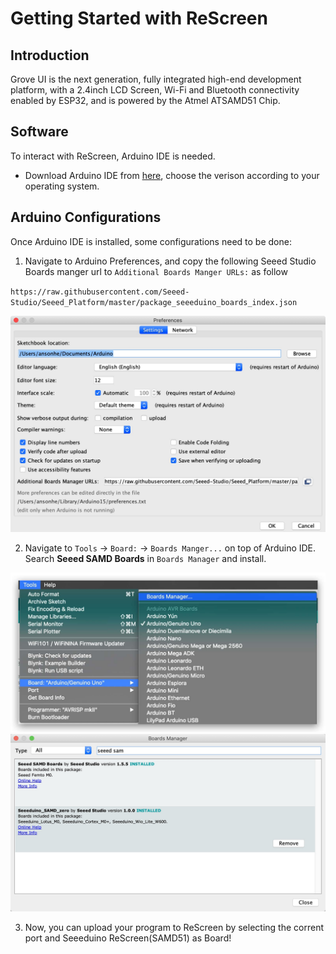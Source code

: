 # Getting Started with ReScreen

## Introduction

Grove UI is the next generation, fully integrated high-end development platform, with a 2.4inch LCD Screen, Wi-Fi and Bluetooth connectivity enabled by ESP32, and is powered by the Atmel ATSAMD51 Chip.

## Software

To interact with ReScreen, Arduino IDE is needed.

- Download Arduino IDE from [here](https://www.arduino.cc/en/main/software), choose the verison according to your operating system.

## Arduino Configurations

Once Arduino IDE is installed, some configurations need to be done:

1. Navigate to Arduino Preferences, and copy the following Seeed Studio Boards manger url to `Additional Boards Manger URLs:` as follow

`https://raw.githubusercontent.com/Seeed-Studio/Seeed_Platform/master/package_seeeduino_boards_index.json`

<div align=center><img widht = 150 src="https://raw.githubusercontent.com/ansonhe97/rawimages/master/img/20191213094232.png"/></div>

2. Navigate to `Tools` -> `Board:` -> `Boards Manger...` on top of Arduino IDE. Search **Seeed SAMD Boards** in `Boards Manager` and install.

<div align=center><img src="https://raw.githubusercontent.com/ansonhe97/rawimages/master/img/Xnip2019-12-13_09-34-44.jpg"/></div>

<div align=center><img src="https://raw.githubusercontent.com/ansonhe97/rawimages/master/img/Arduino.jpg"/></div>

3. Now, you can upload your program to ReScreen by selecting the corrent port and Seeeduino ReScreen(SAMD51) as Board!
